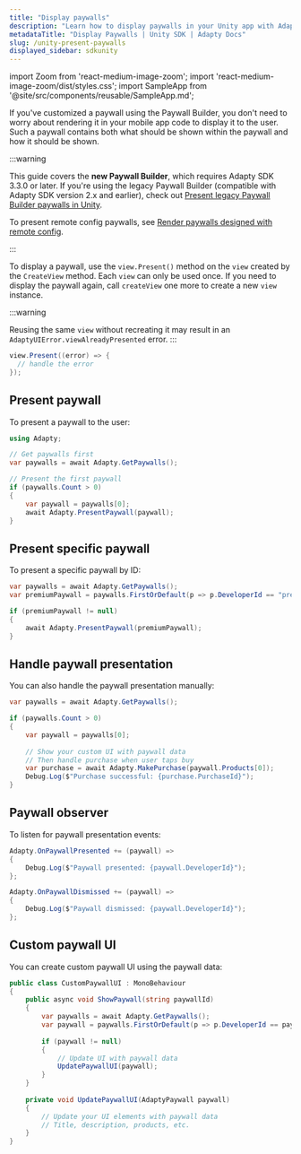 ```yaml
---
title: "Display paywalls"
description: "Learn how to display paywalls in your Unity app with Adapty SDK."
metadataTitle: "Display Paywalls | Unity SDK | Adapty Docs"
slug: /unity-present-paywalls
displayed_sidebar: sdkunity
---
```


import Zoom from 'react-medium-image-zoom';
import 'react-medium-image-zoom/dist/styles.css';
import SampleApp from '@site/src/components/reusable/SampleApp.md'; 

If you've customized a paywall using the Paywall Builder, you don't need to worry about rendering it in your mobile app code to display it to the user. Such a paywall contains both what should be shown within the paywall and how it should be shown.

:::warning

This guide covers the **new Paywall Builder**, which requires Adapty SDK 3.3.0 or later. If you're using the legacy Paywall Builder (compatible with Adapty SDK version 2.x and earlier), check out [Present legacy Paywall Builder paywalls in Unity](unity-present-paywalls-legacy).

To present remote config paywalls, see [Render paywalls designed with remote config](present-remote-config-paywalls).

:::

To display a paywall, use the `view.Present()` method on the `view` created by the `CreateView` method. Each `view` can only be used once. If you need to display the paywall again, call `createView` one more to create a new `view` instance. 

:::warning

Reusing the same `view` without recreating it may result in an `AdaptyUIError.viewAlreadyPresented` error.
:::

```csharp showLineNumbers title="Unity"
view.Present((error) => {
  // handle the error
});
```

<SampleApp />

## Present paywall

To present a paywall to the user:

```csharp
using Adapty;

// Get paywalls first
var paywalls = await Adapty.GetPaywalls();

// Present the first paywall
if (paywalls.Count > 0)
{
    var paywall = paywalls[0];
    await Adapty.PresentPaywall(paywall);
}
```

## Present specific paywall

To present a specific paywall by ID:

```csharp
var paywalls = await Adapty.GetPaywalls();
var premiumPaywall = paywalls.FirstOrDefault(p => p.DeveloperId == "premium_paywall");

if (premiumPaywall != null)
{
    await Adapty.PresentPaywall(premiumPaywall);
}
```

## Handle paywall presentation

You can also handle the paywall presentation manually:

```csharp
var paywalls = await Adapty.GetPaywalls();

if (paywalls.Count > 0)
{
    var paywall = paywalls[0];
    
    // Show your custom UI with paywall data
    // Then handle purchase when user taps buy
    var purchase = await Adapty.MakePurchase(paywall.Products[0]);
    Debug.Log($"Purchase successful: {purchase.PurchaseId}");
}
```

## Paywall observer

To listen for paywall presentation events:

```csharp
Adapty.OnPaywallPresented += (paywall) =>
{
    Debug.Log($"Paywall presented: {paywall.DeveloperId}");
};

Adapty.OnPaywallDismissed += (paywall) =>
{
    Debug.Log($"Paywall dismissed: {paywall.DeveloperId}");
};
```

## Custom paywall UI

You can create custom paywall UI using the paywall data:

```csharp
public class CustomPaywallUI : MonoBehaviour
{
    public async void ShowPaywall(string paywallId)
    {
        var paywalls = await Adapty.GetPaywalls();
        var paywall = paywalls.FirstOrDefault(p => p.DeveloperId == paywallId);
        
        if (paywall != null)
        {
            // Update UI with paywall data
            UpdatePaywallUI(paywall);
        }
    }
    
    private void UpdatePaywallUI(AdaptyPaywall paywall)
    {
        // Update your UI elements with paywall data
        // Title, description, products, etc.
    }
}
```